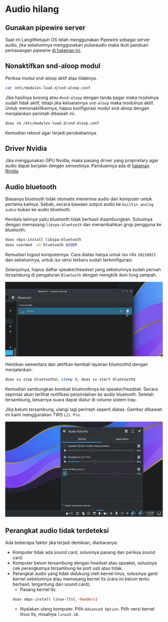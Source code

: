 # Audio hilang

## Gunakan pipewire server

Saat ini LangitKetujuh OS telah menggunakan Pipewire sebagai server audio, jika sebelumnya menggunakan pulseaudio maka ikuti panduan pemasangan pipewire [di halaman ini](../konfigurasi/multimedia/pipewire.html#memasang-pipewire).

## Nonaktifkan snd-aloop modul

Periksa modul snd-aloop aktif atau tidaknya.

```sh
cat /etc/modules-load.d/snd-aloop.conf
```

Jika hasilnya kosong atau `#snd-aloop` dengan tanda pagar maka modulnya sudah tidak aktif, tetapi jika keluarannya `snd-aloop` maka modulnya aktif. Untuk menonaktifkannya, hapus konfigurasi modul snd-aloop dengan menjalankan perintah dibawah ini.

```sh
doas rm /etc/modules-load.d/snd-aloop.conf
```

Kemudian reboot agar terjadi perubahannya.

## Driver Nvidia

Jika menggunakan GPU Nvidia, maka pasang driver yang proprietary agar audio dapat berjalan dengan semestinya. Panduannya ada di [halaman Nvidia](../konfigurasi/driver/grafis/nvidia.html#nvidia).

## Audio bluetooth

Biasanya bluetooth tidak otomatis menerima audio dari komputer untuk pertama kalinya. Sebab, secara bawaan output audio ke `builtin analog audio` bukan ke audio bluetooth.

Kendala lainnya yaitu bluetooth tidak berhasil disambungkan. Solusinya dengan memasang `libspa-bluetooth` dan menambahkan grup pengguna ke bluetooth.

```sh
doas xbps-install libspa-bluetooth
doas usermod -aG bluetooth $USER
```

Kemudian logout komputernya. Cara diatas hanya untuk iso rilis `20210923` dan sebelumnya, untuk iso versi terbaru sudah terkonfigurasi.

Selanjutnya, hapus daftar speaker/headset yang sebelumnya sudah pernah tersambung di pengaturan `Bluetooth` dengan mengklik ikon tong sampah.

![Remove Audio Bluetooth LangitKetujuh](../media/image/remove-bluetooth-langitketujuh-id.webp)

Hentikan sementara dan aktifkan kembali layanan bluetoothd dengan menjalankan:

```sh
doas sv stop bluetoothd; sleep 3; doas sv start bluetoothd
```

Kemudian sambungkan kembali bluetoothnya ke speaker/headset. Secara sepintas akan terlihat notifikasi perpindahan ke audio bluetooth. Setelah tersambung, besarnya suara dapat diatur di volume sistem tray.

Jika belum tersambung, ulangi lagi perintah seperti diatas. Gambar dibawah ini kami menggunakan TWS `L21 Pro`.

![Audio Bluetooth Connect LangitKetujuh](../media/image/connect-bluetooth-audio-langitketujuh.webp)

## Perangkat audio tidak terdeteksi

Ada beberapa faktor jika terjadi demikian, diantaranya:

- Komputer tidak ada sound card, solusinya pasang dan periksa sound card.
- Komputer belum tersambung dengan headset atau speaker, solusinya cek perangkatnya tersambung ke port usb atau tidak.
- Perangkat audio yang tidak didukung oleh kernel linux, solusinya ganti kernel sebelumnya atau memasang kernel lts (cara ini belum tentu berhasil, tergantung dari sound card).
  - Pasang kernel lts.
  ```sh
  doas xbps-install linux-lts{,-headers}
  ```
  - Nyalakan ulang komputer. Pilih `Advanced Option`. Pilih versi kernel linux lts, misalnya `linux5.10`.
